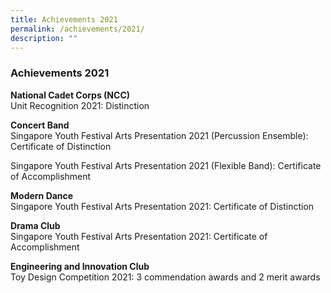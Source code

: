 ```yaml
---
title: Achievements 2021
permalink: /achievements/2021/
description: ""
---
```


### Achievements 2021

**National Cadet Corps (NCC)**<br>
Unit Recognition 2021: Distinction

**Concert Band**<Br>
Singapore Youth Festival Arts Presentation 2021 (Percussion Ensemble): Certificate of Distinction

Singapore Youth Festival Arts Presentation 2021 (Flexible Band): Certificate of Accomplishment

**Modern Dance**<br>
Singapore Youth Festival Arts Presentation 2021: Certificate of Distinction

**Drama Club**<br>
Singapore Youth Festival Arts Presentation 2021: Certificate of Accomplishment

**Engineering and Innovation Club**<br>
Toy Design Competition 2021: 3 commendation awards and 2 merit awards
